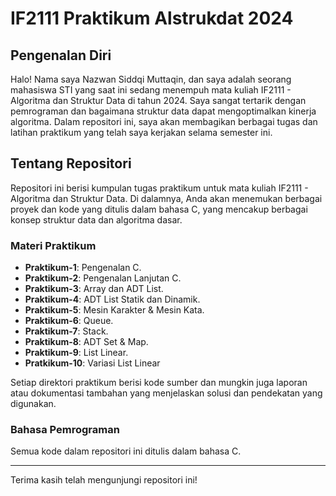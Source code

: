 # IF2111 Praktikum Alstrukdat 2024

## Pengenalan Diri

Halo! Nama saya Nazwan Siddqi Muttaqin, dan saya adalah seorang mahasiswa STI yang saat ini sedang menempuh mata kuliah IF2111 - Algoritma dan Struktur Data di tahun 2024. Saya sangat tertarik dengan pemrograman dan bagaimana struktur data dapat mengoptimalkan kinerja algoritma. Dalam repositori ini, saya akan membagikan berbagai tugas dan latihan praktikum yang telah saya kerjakan selama semester ini.

## Tentang Repositori

Repositori ini berisi kumpulan tugas praktikum untuk mata kuliah IF2111 - Algoritma dan Struktur Data. Di dalamnya, Anda akan menemukan berbagai proyek dan kode yang ditulis dalam bahasa C, yang mencakup berbagai konsep struktur data dan algoritma dasar.

### Materi Praktikum

- **Praktikum-1**: Pengenalan C.
- **Praktikum-2**: Pengenalan Lanjutan C.
- **Praktikum-3**: Array dan ADT List.
- **Praktikum-4**: ADT List Statik dan Dinamik.
- **Praktikum-5**: Mesin Karakter & Mesin Kata.
- **Praktikum-6**: Queue.
- **Praktikum-7**: Stack.
- **Praktikum-8**: ADT Set & Map.
- **Praktikum-9**: List Linear.
- **Pratkikum-10**: Variasi List Linear


Setiap direktori praktikum berisi kode sumber dan mungkin juga laporan atau dokumentasi tambahan yang menjelaskan solusi dan pendekatan yang digunakan.

### Bahasa Pemrograman

Semua kode dalam repositori ini ditulis dalam bahasa C.

---

Terima kasih telah mengunjungi repositori ini!
